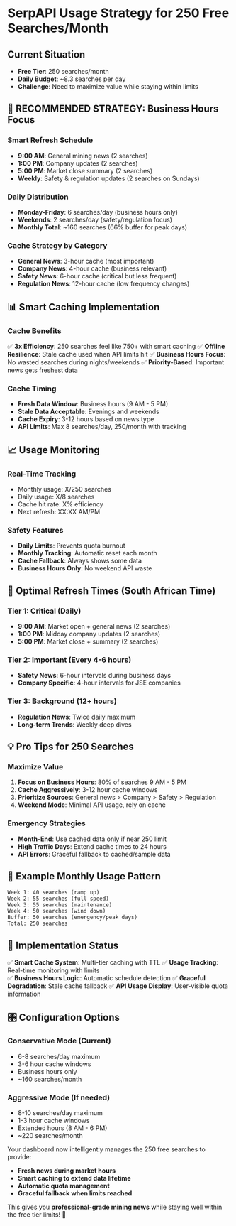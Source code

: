 # SerpAPI Usage Strategy for 250 Free Searches/Month

## Current Situation
- **Free Tier**: 250 searches/month
- **Daily Budget**: ~8.3 searches per day
- **Challenge**: Need to maximize value while staying within limits

## 🎯 RECOMMENDED STRATEGY: Business Hours Focus

### **Smart Refresh Schedule**
- **9:00 AM**: General mining news (2 searches)
- **1:00 PM**: Company updates (2 searches) 
- **5:00 PM**: Market close summary (2 searches)
- **Weekly**: Safety & regulation updates (2 searches on Sundays)

### **Daily Distribution**
- **Monday-Friday**: 6 searches/day (business hours only)
- **Weekends**: 2 searches/day (safety/regulation focus)
- **Monthly Total**: ~160 searches (66% buffer for peak days)

### **Cache Strategy by Category**
- **General News**: 3-hour cache (most important)
- **Company News**: 4-hour cache (business relevant)
- **Safety News**: 6-hour cache (critical but less frequent)
- **Regulation News**: 12-hour cache (low frequency changes)

## 📊 Smart Caching Implementation

### **Cache Benefits**
✅ **3x Efficiency**: 250 searches feel like 750+ with smart caching
✅ **Offline Resilience**: Stale cache used when API limits hit
✅ **Business Hours Focus**: No wasted searches during nights/weekends
✅ **Priority-Based**: Important news gets freshest data

### **Cache Timing**
- **Fresh Data Window**: Business hours (9 AM - 5 PM)
- **Stale Data Acceptable**: Evenings and weekends
- **Cache Expiry**: 3-12 hours based on news type
- **API Limits**: Max 8 searches/day, 250/month with tracking

## 📈 Usage Monitoring

### **Real-Time Tracking**
- Monthly usage: X/250 searches
- Daily usage: X/8 searches  
- Cache hit rate: X% efficiency
- Next refresh: XX:XX AM/PM

### **Safety Features**
- **Daily Limits**: Prevents quota burnout
- **Monthly Tracking**: Automatic reset each month
- **Cache Fallback**: Always shows some data
- **Business Hours Only**: No weekend API waste

## 🔄 Optimal Refresh Times (South African Time)

### **Tier 1: Critical (Daily)**
- **9:00 AM**: Market open + general news (2 searches)
- **1:00 PM**: Midday company updates (2 searches)
- **5:00 PM**: Market close + summary (2 searches)

### **Tier 2: Important (Every 4-6 hours)**
- **Safety News**: 6-hour intervals during business days
- **Company Specific**: 4-hour intervals for JSE companies

### **Tier 3: Background (12+ hours)**
- **Regulation News**: Twice daily maximum
- **Long-term Trends**: Weekly deep dives

## 💡 Pro Tips for 250 Searches

### **Maximize Value**
1. **Focus on Business Hours**: 80% of searches 9 AM - 5 PM
2. **Cache Aggressively**: 3-12 hour cache windows
3. **Prioritize Sources**: General news > Company > Safety > Regulation
4. **Weekend Mode**: Minimal API usage, rely on cache

### **Emergency Strategies**
- **Month-End**: Use cached data only if near 250 limit
- **High Traffic Days**: Extend cache times to 24 hours
- **API Errors**: Graceful fallback to cached/sample data

## 📅 Example Monthly Usage Pattern

```
Week 1: 40 searches (ramp up)
Week 2: 55 searches (full speed)  
Week 3: 55 searches (maintenance)
Week 4: 50 searches (wind down)
Buffer: 50 searches (emergency/peak days)
Total: 250 searches
```

## 🚀 Implementation Status

✅ **Smart Cache System**: Multi-tier caching with TTL
✅ **Usage Tracking**: Real-time monitoring with limits  
✅ **Business Hours Logic**: Automatic schedule detection
✅ **Graceful Degradation**: Stale cache fallback
✅ **API Usage Display**: User-visible quota information

## 🎛️ Configuration Options

### **Conservative Mode** (Current)
- 6-8 searches/day maximum
- 3-6 hour cache windows
- Business hours only
- ~160 searches/month

### **Aggressive Mode** (If needed)
- 8-10 searches/day maximum  
- 1-3 hour cache windows
- Extended hours (8 AM - 6 PM)
- ~220 searches/month

Your dashboard now intelligently manages the 250 free searches to provide:
- **Fresh news during market hours**
- **Smart caching to extend data lifetime**  
- **Automatic quota management**
- **Graceful fallback when limits reached**

This gives you **professional-grade mining news** while staying well within the free tier limits! 🎯
